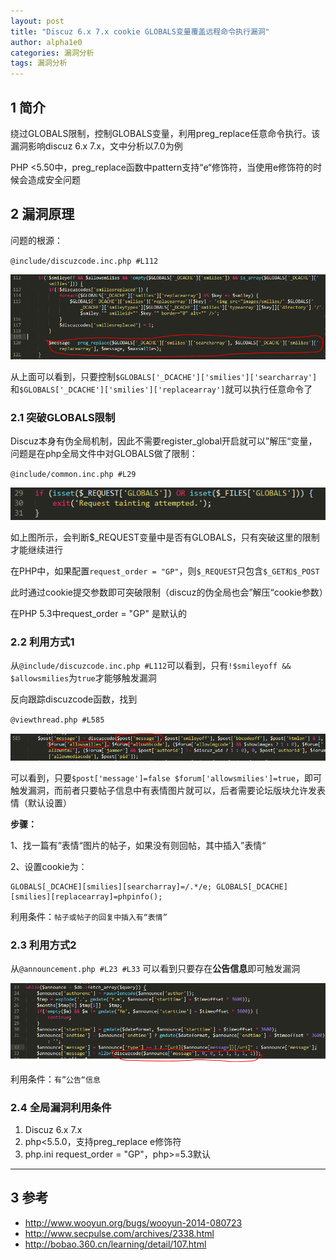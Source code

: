 ```yaml
---
layout: post
title: "Discuz 6.x 7.x cookie GLOBALS变量覆盖远程命令执行漏洞"
author: alpha1e0
categories: 漏洞分析
tags: 漏洞分析
---
```


## 1 简介

绕过GLOBALS限制，控制GLOBALS变量，利用preg_replace任意命令执行。该漏洞影响discuz 6.x 7.x，文中分析以7.0为例

PHP <5.50中，preg_replace函数中pattern支持“e“修饰符，当使用e修饰符的时候会造成安全问题

## 2 漏洞原理

问题的根源：

`@include/discuzcode.inc.php #L112`

![问题根源](/images/discuz_global_rce_1.png)

从上面可以看到，只要控制`$GLOBALS['_DCACHE']['smilies']['searcharray']`和`$GLOBALS['_DCACHE']['smilies']['replacearray']`就可以执行任意命令了

### 2.1 突破GLOBALS限制

Discuz本身有伪全局机制，因此不需要register_global开启就可以”解压“变量，问题是在php全局文件中对GLOBALS做了限制：

`@include/common.inc.php #L29`

![突破GLOBALS限制](/images/discuz_global_rce_2.png)

如上图所示，会判断$_REQUEST变量中是否有GLOBALS，只有突破这里的限制才能继续进行

在PHP中，如果配置`request_order = "GP"`，则`$_REQUEST`只包含`$_GET和$_POST`

此时通过cookie提交参数即可突破限制（discuz的伪全局也会”解压“cookie参数）

在PHP 5.3中request_order = "GP" 是默认的

### 2.2 利用方式1

从`@include/discuzcode.inc.php #L112`可以看到，只有`!$smileyoff && $allowsmilies`为`true`才能够触发漏洞

反向跟踪discuzcode函数，找到

`@viewthread.php #L585`

![viewthread.php](/images/discuz_global_rce_3.png)

可以看到，只要`$post['message']=false $forum['allowsmilies']=true`，即可触发漏洞，而前者只要帖子信息中有表情图片就可以，后者需要论坛版块允许发表情（默认设置）

**步骤：**

1、找一篇有”表情“图片的帖子，如果没有则回帖，其中插入”表情“

2、设置cookie为：

    GLOBALS[_DCACHE][smilies][searcharray]=/.*/e; GLOBALS[_DCACHE][smilies][replacearray]=phpinfo();

利用条件：`帖子或帖子的回复中插入有“表情”`

### 2.3 利用方式2

从`@announcement.php #L23 #L33` 可以看到只要存在**公告信息**即可触发漏洞

![announcement.php](/images/discuz_global_rce_4.png)

利用条件：`有”公告“信息`

### 2.4 全局漏洞利用条件

1. Discuz 6.x 7.x
2. php<5.5.0，支持preg_replace e修饰符
3. php.ini request_order = "GP"，php>=5.3默认

---

## 3 参考

- http://www.wooyun.org/bugs/wooyun-2014-080723
- http://www.secpulse.com/archives/2338.html
- http://bobao.360.cn/learning/detail/107.html